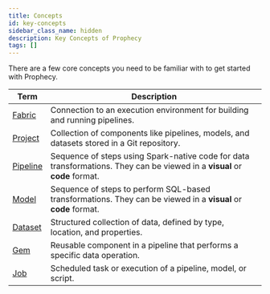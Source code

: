 ```yaml
---
title: Concepts
id: key-concepts
sidebar_class_name: hidden
description: Key Concepts of Prophecy
tags: []
---
```


There are a few core concepts you need to be familiar with to get started with Prophecy.

| Term                                                           | Description                                                                                                                |
| -------------------------------------------------------------- | -------------------------------------------------------------------------------------------------------------------------- |
| [Fabric](docs/getting-started/concepts/fabrics/fabrics.md)     | Connection to an execution environment for building and running pipelines.                                                 |
| [Project](docs/getting-started/concepts/project/project.md)    | Collection of components like pipelines, models, and datasets stored in a Git repository.                                  |
| [Pipeline](docs/getting-started/concepts/project/pipelines.md) | Sequence of steps using Spark-native code for data transformations. They can be viewed in a **visual** or **code** format. |
| [Model](docs/getting-started/concepts/project/models.md)       | Sequence of steps to perform SQL-based transformations. They can be viewed in a **visual** or **code** format.             |
| [Dataset](docs/getting-started/concepts/project/dataset.md)    | Structured collection of data, defined by type, location, and properties.                                                  |
| [Gem](docs/getting-started/concepts/project/gems.md)           | Reusable component in a pipeline that performs a specific data operation.                                                  |
| [Job](docs/Orchestration/Orchestration.md)                     | Scheduled task or execution of a pipeline, model, or script.                                                               |
